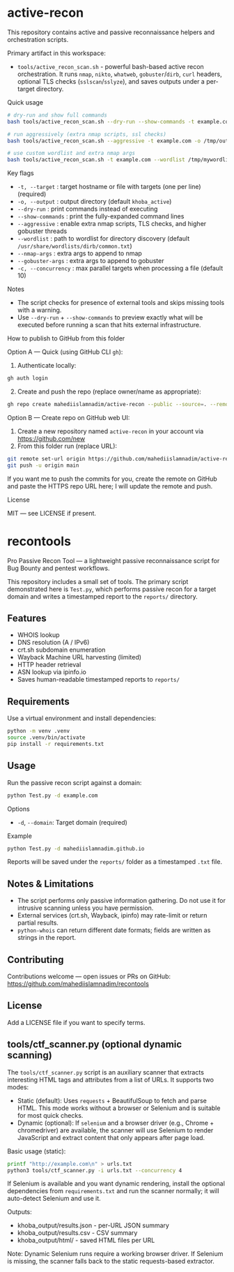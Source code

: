 # active-recon

This repository contains active and passive reconnaissance helpers and orchestration scripts.

Primary artifact in this workspace:

- `tools/active_recon_scan.sh` - powerful bash-based active recon orchestration. It runs `nmap`, `nikto`, `whatweb`, `gobuster`/`dirb`, `curl` headers, optional TLS checks (`sslscan`/`sslyze`), and saves outputs under a per-target directory.

Quick usage

```bash
# dry-run and show full commands
bash tools/active_recon_scan.sh --dry-run --show-commands -t example.com

# run aggressively (extra nmap scripts, ssl checks)
bash tools/active_recon_scan.sh --aggressive -t example.com -o /tmp/outdir

# use custom wordlist and extra nmap args
bash tools/active_recon_scan.sh -t example.com --wordlist /tmp/mywordlist.txt --nmap-args "-sV"
```

Key flags

- `-t, --target` : target hostname or file with targets (one per line) (required)
- `-o, --output` : output directory (default `khoba_active`)
- `--dry-run` : print commands instead of executing
- `--show-commands` : print the fully-expanded command lines
- `--aggressive` : enable extra nmap scripts, TLS checks, and higher gobuster threads
- `--wordlist` : path to wordlist for directory discovery (default `/usr/share/wordlists/dirb/common.txt`)
- `--nmap-args` : extra args to append to nmap
- `--gobuster-args` : extra args to append to gobuster
- `-c, --concurrency` : max parallel targets when processing a file (default 10)

Notes

- The script checks for presence of external tools and skips missing tools with a warning.
- Use `--dry-run` + `--show-commands` to preview exactly what will be executed before running a scan that hits external infrastructure.

How to publish to GitHub from this folder

Option A — Quick (using GitHub CLI `gh`):

1. Authenticate locally:

```bash
gh auth login
```

2. Create and push the repo (replace owner/name as appropriate):

```bash
gh repo create mahediislamnadim/active-recon --public --source=. --remote=origin --push
```

Option B — Create repo on GitHub web UI:

1. Create a new repository named `active-recon` in your account via https://github.com/new
2. From this folder run (replace URL):

```bash
git remote set-url origin https://github.com/mahediislamnadim/active-recon.git
git push -u origin main
```

If you want me to push the commits for you, create the remote on GitHub and paste the HTTPS repo URL here; I will update the remote and push.

License

MIT — see LICENSE if present.
# recontools

Pro Passive Recon Tool — a lightweight passive reconnaissance script for Bug Bounty and pentest workflows.

This repository includes a small set of tools. The primary script demonstrated here is `Test.py`, which performs passive recon for a target domain and writes a timestamped report to the `reports/` directory.

## Features

- WHOIS lookup
- DNS resolution (A / IPv6)
- crt.sh subdomain enumeration
- Wayback Machine URL harvesting (limited)
- HTTP header retrieval
- ASN lookup via ipinfo.io
- Saves human-readable timestamped reports to `reports/`

## Requirements

Use a virtual environment and install dependencies:

```bash
python -m venv .venv
source .venv/bin/activate
pip install -r requirements.txt
```

## Usage

Run the passive recon script against a domain:

```bash
python Test.py -d example.com
```

Options
- `-d`, `--domain`: Target domain (required)

Example

```bash
python Test.py -d mahediislamnadim.github.io
```

Reports will be saved under the `reports/` folder as a timestamped `.txt` file.

## Notes & Limitations

- The script performs only passive information gathering. Do not use it for intrusive scanning unless you have permission.
- External services (crt.sh, Wayback, ipinfo) may rate-limit or return partial results.
- `python-whois` can return different date formats; fields are written as strings in the report.

## Contributing

Contributions welcome — open issues or PRs on GitHub: https://github.com/mahediislamnadim/recontools

## License

Add a LICENSE file if you want to specify terms.

## tools/ctf_scanner.py (optional dynamic scanning)

The `tools/ctf_scanner.py` script is an auxiliary scanner that extracts interesting HTML tags and attributes from a list of URLs. It supports two modes:

- Static (default): Uses `requests` + BeautifulSoup to fetch and parse HTML. This mode works without a browser or Selenium and is suitable for most quick checks.
- Dynamic (optional): If `selenium` and a browser driver (e.g., Chrome + chromedriver) are available, the scanner will use Selenium to render JavaScript and extract content that only appears after page load.

Basic usage (static):

```bash
printf "http://example.com\n" > urls.txt
python3 tools/ctf_scanner.py -i urls.txt --concurrency 4
```

If Selenium is available and you want dynamic rendering, install the optional dependencies from `requirements.txt` and run the scanner normally; it will auto-detect Selenium and use it.

Outputs:
- khoba_output/results.json - per-URL JSON summary
- khoba_output/results.csv  - CSV summary
- khoba_output/html/        - saved HTML files per URL

Note: Dynamic Selenium runs require a working browser driver. If Selenium is missing, the scanner falls back to the static requests-based extractor.
